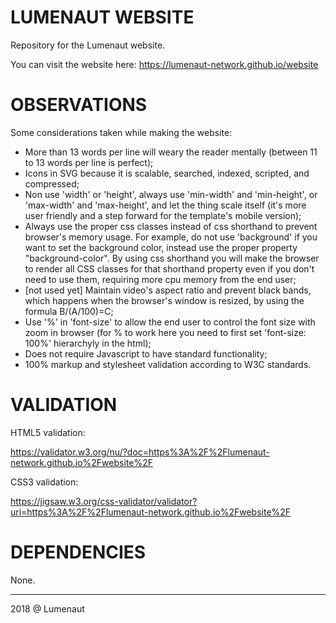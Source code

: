 # LUMENAUT WEBSITE

Repository for the Lumenaut website.

You can visit the website here: https://lumenaut-network.github.io/website

# OBSERVATIONS

Some considerations taken while making the website:

- More than 13 words per line will weary the reader mentally (between 11 to 13 words per line is perfect);
- Icons in SVG because it is scalable, searched, indexed, scripted, and compressed;
- Non use 'width' or 'height', always use 'min-width' and 'min-height', or 'max-width' and 'max-height', and let the thing scale itself (it's more user friendly and a step forward for the template's mobile version);
- Always use the proper css classes instead of css shorthand to prevent browser's memory usage. For example, do not use 'background' if you want to set the background color, instead use the proper property "background-color". By using css shorthand you will make the browser to render all CSS classes for that shorthand property even if you don't need to use them, requiring more cpu memory from the end user;
- [not used yet] Maintain video's aspect ratio and prevent black bands, which happens when the browser's window is resized, by using the formula B/(A/100)=C;
- Use '%' in 'font-size' to allow the end user to control the font size with zoom in browser (for % to work here you need to first set 'font-size: 100%' hierarchyly in the html);
- Does not require Javascript to have standard functionality;
- 100% markup and stylesheet validation according to W3C standards.

# VALIDATION

HTML5 validation:

https://validator.w3.org/nu/?doc=https%3A%2F%2Flumenaut-network.github.io%2Fwebsite%2F

CSS3 validation:

https://jigsaw.w3.org/css-validator/validator?uri=https%3A%2F%2Flumenaut-network.github.io%2Fwebsite%2F

# DEPENDENCIES

None.

_________________________

2018 @ Lumenaut
